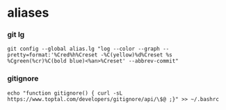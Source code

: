 # aliases

### git lg

`git config --global alias.lg "log --color --graph --pretty=format:'%Cred%h%Creset -%C(yellow)%d%Creset %s %Cgreen(%cr)%C(bold blue)<%an>%Creset' --abbrev-commit"`

### gitignore

`echo "function gitignore() { curl -sL https://www.toptal.com/developers/gitignore/api/\$@ ;}" >> ~/.bashrc`

